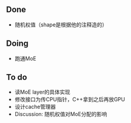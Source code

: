 ## Done

- 随机权值（shape是根据他的注释造的）

## Doing

- 跑通MoE

## To do

- 读MoE layer的具体实现
- 修改接口为传CPU指针，C++拿到之后再放GPU
- 设计cache管理器
- Discussion: 随机权值对MoE分配的影响